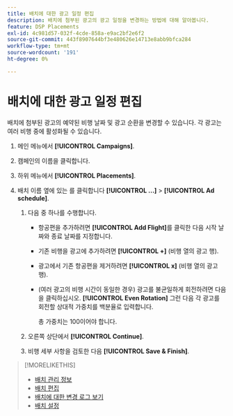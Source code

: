 ```yaml
---
title: 배치에 대한 광고 일정 편집
description: 배치에 첨부된 광고의 광고 일정을 변경하는 방법에 대해 알아봅니다.
feature: DSP Placements
exl-id: 4c981d57-032f-4cde-858a-e9ac2bf2e6f2
source-git-commit: 443f8907644bf3e480626e14713e8abb9bfca284
workflow-type: tm+mt
source-wordcount: '191'
ht-degree: 0%

---
```


# 배치에 대한 광고 일정 편집

<!-- Some placements don't have this option. Clarify which placement types aren't eligible -- just simple ad serving placements (PG ones seem okay)? And anything else? -->

배치에 첨부된 광고의 예약된 비행 날짜 및 광고 순환을 변경할 수 있습니다. 각 광고는 여러 비행 중에 활성화될 수 있습니다.

1. 메인 메뉴에서 **[!UICONTROL Campaigns]**.

1. 캠페인의 이름을 클릭합니다.

1. 하위 메뉴에서 **[!UICONTROL Placements]**.

1. 배치 이름 옆에 있는 를 클릭합니다  **[!UICONTROL ...]** > **[!UICONTROL Ad schedule]**.

   1. 다음 중 하나를 수행합니다.

      * 항공편을 추가하려면 **[!UICONTROL Add Flight]**&#x200B;를 클릭한 다음 시작 날짜와 종료 날짜를 지정합니다.

      * 기존 비행을 광고에 추가하려면 **[!UICONTROL +]** (비행 열의 광고 행).

      * 광고에서 기존 항공편을 제거하려면 **[!UICONTROL x]** (비행 열의 광고 행).

      * (여러 광고의 비행 시간이 동일한 경우) 광고를 불균일하게 회전하려면 다음을 클릭하십시오. **[!UICONTROL Even Rotation]** 그런 다음 각 광고를 회전할 상대적 가중치를 백분율로 입력합니다.

         총 가중치는 100이어야 합니다.
   1. 오른쪽 상단에서 **[!UICONTROL Continue]**.

   1. 비행 세부 사항을 검토한 다음 **[!UICONTROL Save & Finish]**.


>[!MORELIKETHIS]
>
>* [배치 관리 정보](placement-about.md)
>* [배치 편집](placement-edit.md)
>* [배치에 대한 변경 로그 보기](placement-change-log.md)
>* [배치 설정](placement-settings.md)

